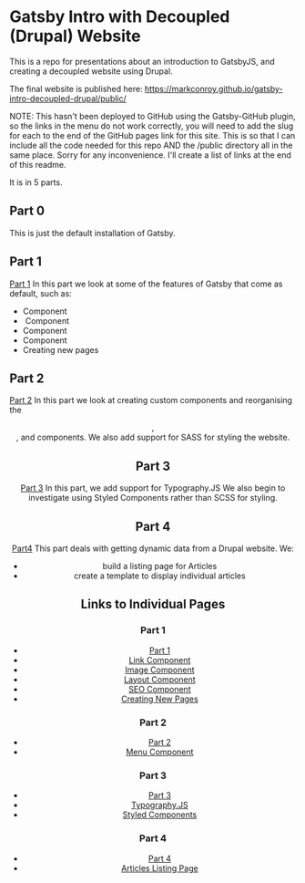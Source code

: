 # Gatsby Intro with Decoupled (Drupal) Website
This is a repo for presentations about an introduction to GatsbyJS, and creating a decoupled website using Drupal.

The final website is published here:
https://markconroy.github.io/gatsby-intro-decoupled-drupal/public/

NOTE: This hasn't been deployed to GitHub using the Gatsby-GitHub plugin, so the links in the menu do not work correctly, you will need to add the slug for each to the end of the GitHub pages link for this site. This is so that I can include all the code needed for this repo AND the /public directory all in the same place. Sorry for any inconvenience. I'll create a list of links at the end of this readme.

It is in 5 parts.

## Part 0
This is just the default installation of Gatsby.

## Part 1
[Part 1](https://markconroy.github.io/gatsby-intro-decoupled-drupal/public/)
In this part we look at some of the features of Gatsby that come as default, such as:
- <Link> Component
- <Image> Component
- <Layout> Component
- <SEO> Component
- Creating new pages

## Part 2
[Part 2](https://markconroy.github.io/gatsby-intro-decoupled-drupal/public/part-2/)
In this part we look at creating custom components and reorganising the <Header>, <Footer>, and <Layout> components.
We also add support for SASS for styling the website.

## Part 3
[Part 3](https://markconroy.github.io/gatsby-intro-decoupled-drupal/public/part-3/)
In this part, we add support for Typography.JS
We also begin to investigate using Styled Components rather than SCSS for styling.

## Part 4
[Part4](https://markconroy.github.io/gatsby-intro-decoupled-drupal/public/part-4/)
This part deals with getting dynamic data from a Drupal website. We:
- build a listing page for Articles
- create a template to display individual articles

## Links to Individual Pages
### Part 1
- [Part 1](https://markconroy.github.io/gatsby-intro-decoupled-drupal/public/)
- [Link Component](https://markconroy.github.io/gatsby-intro-decoupled-drupal/public/link-component/)
- [Image Component](https://markconroy.github.io/gatsby-intro-decoupled-drupal/public/image-component/)
- [Layout Component](https://markconroy.github.io/gatsby-intro-decoupled-drupal/public/layout-component/)
- [SEO Component](https://markconroy.github.io/gatsby-intro-decoupled-drupal/public/seo-component/)
- [Creating New Pages](https://markconroy.github.io/gatsby-intro-decoupled-drupal/public/whats-interesting)

### Part 2
- [Part 2](https://markconroy.github.io/gatsby-intro-decoupled-drupal/public/part-2/)
- [Menu Component](https://markconroy.github.io/gatsby-intro-decoupled-drupal/public/menu-component/)

### Part 3
- [Part 3](https://markconroy.github.io/gatsby-intro-decoupled-drupal/public/part-3/)
- [Typography.JS](https://markconroy.github.io/gatsby-intro-decoupled-drupal/public/typography/)
- [Styled Components](https://markconroy.github.io/gatsby-intro-decoupled-drupal/public/styled-components/)

### Part 4
- [Part 4](https://markconroy.github.io/gatsby-intro-decoupled-drupal/public/part-4/)
- [Articles Listing Page](https://markconroy.github.io/gatsby-intro-decoupled-drupal/public/articles/)

